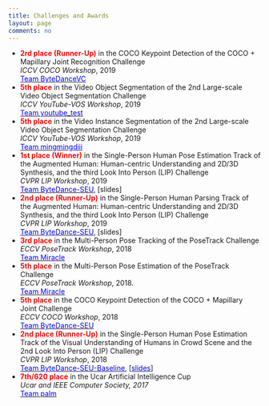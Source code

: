 ```yaml
---
title: Challenges and Awards
layout: page
comments: no
---
```


- <b><font color="red">2rd place (Runner-Up)</font></b> in the COCO Keypoint Detection of the COCO + Mapillary Joint Recognition Challenge <br>
<i>ICCV COCO Workshop</i>, 2019 <br>
<a href="http://cocodataset.org/#keypoints-leaderboard"><font color="blue">Team ByteDanceVC</font></a>
- <b><font color="red">5th place</font></b> in the Video Object Segmentation of the 2nd Large-scale Video Object Segmentation Challenge <br>
<i>ICCV YouTube-VOS Workshop</i>, 2019 <br>
<a href="https://youtube-vos.org/challenge/2019/leaderboard"><font color="blue">Team youtube_test</font></a>
- <b><font color="red">5th place</font></b> in the Video Instance Segmentation of the 2nd Large-scale Video Object Segmentation Challenge <br>
<i>ICCV YouTube-VOS Workshop</i>, 2019 <br>
<a href="https://youtube-vos.org/challenge/2019/leaderboard"><font color="blue">Team mingmingdiii</font></a>
- <b><font color="red">1st place (Winner)</font></b> in the Single-Person Human Pose Estimation Track of the Augmented Human: Human-centric Understanding and 2D/3D Synthesis, and the third Look Into Person (LIP) Challenge <br>
<i>CVPR LIP Workshop</i>, 2019 <br>
<a href="https://vuhcs.github.io"><font color="blue">Team ByteDance-SEU</font></a>, [slides]
- <b><font color="red">2nd place (Runner-Up)</font></b> in the Single-Person Human Parsing Track of the Augmented Human: Human-centric Understanding and 2D/3D Synthesis, and the third Look Into Person (LIP) Challenge <br>
<i>CVPR LIP Workshop</i>, 2019 <br>
<a href="https://vuhcs.github.io"><font color="blue">Team ByteDance-SEU</font></a>, [slides]
- <b><font color="red">3rd place</font></b> in the Multi-Person Pose Tracking of the PoseTrack Challenge <br>
<i>ECCV PoseTrack Workshop</i>, 2018 <br>
<a href="https://posetrack.net/workshops/eccv2018/posetrack_eccv_2018_results.html"><font color="blue">Team Miracle</font></a>
- <b><font color="red">5th place</font></b> in the Multi-Person Pose Estimation of the PoseTrack Challenge <br>
<i>ECCV PoseTrack Workshop</i>, 2018. <br>
<a href="https://posetrack.net/workshops/eccv2018/posetrack_eccv_2018_results.html"><font color="blue">Team Miracle</font></a>
- <b><font color="red">5th place</font></b> in the COCO Keypoint Detection of the COCO + Mapillary Joint Challenge <br>
<i>ECCV COCO Workshop</i>, 2018 <br>
<a href="http://cocodataset.org/#keypoints-leaderboard"><font color="blue">Team ByteDance-SEU</font></a>
- <b><font color="red">2nd place (Runner-Up)</font></b> in the Single-Person Human Pose Estimation Track of the Visual Understanding of Humans in Crowd Scene and the 2nd Look Into Person (LIP) Challenge <br>
<i>CVPR LIP Workshop</i>, 2018 <br>
<a href="http://sysu-hcp.net/lip/pose_lb.php?type=2"><font color="blue">Team ByteDance-SEU-Baseline</font></a>, [<a href="https://7color94.github.io/files/CVPR-18%20LIP.pdf"><font color="blue">slides</font></a>]
- <b><font color="red">7th/620 place</font></b> in the Ucar Artificial Intelligence Cup <br>
<i>Ucar and IEEE Computer Society, 2017</i> <br>
<a href="https://www.biendata.com/competition/UAI/final-leaderboard/"><font color="blue">Team palm</font></a>